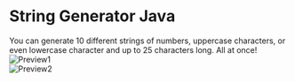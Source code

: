 # String Generator Java
You can generate 10 different strings of numbers, uppercase characters, or even lowercase character and up to 25 characters long. All at once!
![Preview1](https://user-images.githubusercontent.com/87214398/135761803-580cfd20-e855-4ce7-81da-44644a1e06b1.png)<br>
![Preview2](https://user-images.githubusercontent.com/87214398/135761813-7bbd9c8b-9a88-4cdd-86f6-d8e2257cdfa7.png)
